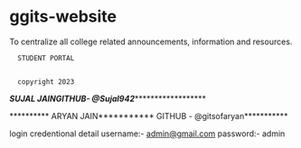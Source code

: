 # ggits-website

To centralize all college related announcements, information and resources.


      STUDENT PORTAL


      copyright 2023  

**********SUJAL JAIN*******GITHUB- @Sujal942*********************

********** ARYAN JAIN*********** GITHUB - @gitsofaryan***********
 
 
 
 
 
 
login credentional detail 
username:- admin@gmail.com
password:- admin
